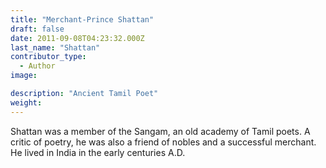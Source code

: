 ```yaml
---
title: "Merchant-Prince Shattan"
draft: false
date: 2011-09-08T04:23:32.000Z
last_name: "Shattan"
contributor_type:
  - Author
image:

description: "Ancient Tamil Poet"
weight:
---
```


Shattan was a member of the Sangam, an old academy of Tamil poets. A critic of poetry, he was also a friend of nobles and a successful merchant. He lived in India in the early centuries A.D.


